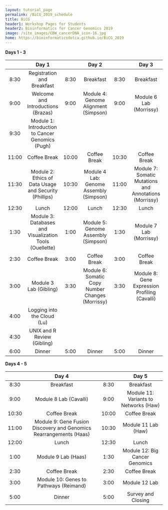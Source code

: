 ```yaml
---
layout: tutorial_page
permalink: /BiCG_2019_schedule
title: BiCG
header1: Workshop Pages for Students
header2: Bioinformatics for Cancer Genomics 2019
image: /site_images/CBW_cancerDNA_icon-16.jpg
home: https://bioinformaticsdotca.github.io/BiCG_2019
---
```


 **Days 1 - 3**

| | **Day 1** | | **Day 2** | | **Day 3** |  
| :---: | :---: | :---: | :---: | :---: | :---: |  
| 8:30 | Registration and Breakfast | 8:30 | Breakfast | 8:30 | Breakfast |  
| 9:00 | Welcome and Introductions (Brazas) | 9:00 | Module 4: Genome Alignment (Simpson) | 9:00 | Module 6 Lab (Morrissy) |  
| 9:30 | Module 1: Introduction to Cancer Genomics (Pugh) | | | | |  
| 11:00 | Coffee Break |  10:00 | Coffee Break | 10:30 | Coffee Break |  
| 11:30 | Module 2: Ethics of Data Usage and Security (Phillips) |10:30 | Module 4 Lab: Genome Assembly (Simpson) | 11:00 | Module 7: Somatic Mutations and Annotations (Morrissy) |  
| 12:30 | Lunch | 12:00 | Lunch | 12:30 | Lunch |  
| 1:30 | Module 3: Databases and Visualization Tools (Ouellette) |1:00 | Module 5: Genome Assembly (Simpson) | 1:30 | Module 7 Lab (Morrissy) |    
| 2:30 | Coffee Break | 3:00 | Coffee Break | 3:00 | Coffee Break |   
| 3:00 | Module 3 Lab (Gibling) | 3:30 | Module 6: Somatic Copy Number Changes (Morrissy) | 3:30 | Module 8: Gene Expression Profiling (Cavalli) |  
| 4:00 | Logging into the Cloud (Lu) | | | | |  
| 4:30 | UNIX and R Review (Gibling) | | | | |  
| 6:00 | Dinner | 5:00 | Dinner | 5:00 | Dinner |

 **Days 4 - 5**

| | **Day 4** | | **Day 5** |   
| :---: | :---: | :---: | :---: |  
| 8:30 | Breakfast | 8:30 | Breakfast |   
| 9:00 | Module 8 Lab (Cavalli) | 9:00 | Module 11: Variants to Networks (Haw) | 
| 10:30 | Coffee Break | 10:00 | Coffee Break | 
| 11:00 | Module 9: Gene Fusion Discovery and Genomics Rearrangements (Haas) | 10:30 | Module 11 Lab (Haw) |  
| 12:00 | Lunch | 12:30 | Lunch |  
| 1:00 | Module 9 Lab (Haas) | 1:30 | Module 12: Big Cancer Genomics |   
| 2:30 | Coffee Break | 2:30 | Coffee Break |   
| 3:00 | Module 10: Genes to Pathways (Reimand) | 3:00 | Module 12 Lab |  
| 5:00 | Dinner | 5:00 | Survey and Closing | 

       
